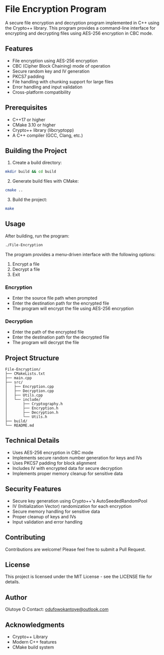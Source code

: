 # File Encryption Program

A secure file encryption and decryption program implemented in C++ using the Crypto++ library. This program provides a command-line interface for encrypting and decrypting files using AES-256 encryption in CBC mode.

## Features

- File encryption using AES-256 encryption
- CBC (Cipher Block Chaining) mode of operation
- Secure random key and IV generation
- PKCS7 padding
- File handling with chunking support for large files
- Error handling and input validation
- Cross-platform compatibility

## Prerequisites

- C++17 or higher
- CMake 3.10 or higher
- Crypto++ library (libcryptopp)
- A C++ compiler (GCC, Clang, etc.)

## Building the Project

1. Create a build directory:
```bash
mkdir build && cd build
```

2. Generate build files with CMake:
```bash
cmake ..
```

3. Build the project:
```bash
make
```

## Usage

After building, run the program:

```bash
./File-Encryption
```

The program provides a menu-driven interface with the following options:
1. Encrypt a file
2. Decrypt a file
3. Exit

### Encryption
- Enter the source file path when prompted
- Enter the destination path for the encrypted file
- The program will encrypt the file using AES-256 encryption

### Decryption
- Enter the path of the encrypted file
- Enter the destination path for the decrypted file
- The program will decrypt the file

## Project Structure

```
File-Encryption/
├── CMakeLists.txt
├── main.cpp
├── src/
│   ├── Encryption.cpp
│   ├── Decryption.cpp
│   ├── Utils.cpp
│   └── include/
│       ├── Cryptography.h
│       ├── Encryption.h
│       ├── Decryption.h
│       └── Utils.h
├── build/
└── README.md
```

## Technical Details

- Uses AES-256 encryption in CBC mode
- Implements secure random number generation for keys and IVs
- Uses PKCS7 padding for block alignment
- Includes IV with encrypted data for secure decryption
- Implements proper memory cleanup for sensitive data

## Security Features

- Secure key generation using Crypto++'s AutoSeededRandomPool
- IV (Initialization Vector) randomization for each encryption
- Secure memory handling for sensitive data
- Proper cleanup of keys and IVs
- Input validation and error handling

## Contributing

Contributions are welcome! Please feel free to submit a Pull Request.

## License

This project is licensed under the MIT License - see the LICENSE file for details.

## Author

Olutoye O
Contact: odufowokantoye@outlook.com

## Acknowledgments

- Crypto++ Library
- Modern C++ features
- CMake build system
